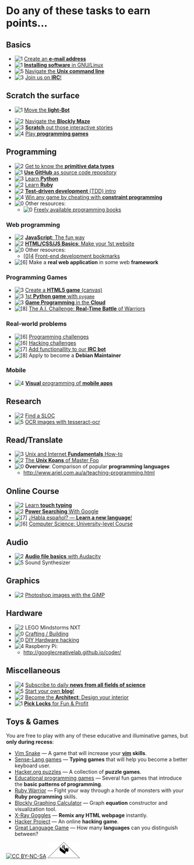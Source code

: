 Do any of these tasks to earn points...
=======================================

<!--- Task rating format: ![[max_points_awarded]][difficulty_level]
      Manipulate max_points_awarded value so as to
        minimize points inflation,
        encourage engagement in targeted activities, and
        balance the overall results so as to
          maintain the highest level of competitiveness,
          make no one cry.
-->

Basics
------
* ![[1]][1] [Create an **e-mail address**](tasks/create_email_address.md)
* ![[1]][1] [**Installing software** in GNU/Linux](tasks/install_software.md)
* ![[5]][3] [Navigate the **Unix command line**](tasks/unix_command_line.md)
* ![[3]][1] [Join us on **IRC**!](tasks/irc.md)

Scratch the surface
-------------------
* ![[1]][0] [Move the **light-Bot**](http://educative-games.org/#programming/light-bot-2)
<!---
  http://mark-byers.blogspot.com/2009/01/light-bot-in-131-commands.html
  He wrote a program to find the minimal (unreadable) solution for it.
  Very nicely details how he limited and reduced the (very large) brute-force search space. :)
-->
* ![[2]][1] [Navigate the **Blockly Maze**](tasks/scratch_blockly_maze.md)
* ![[3]][2] [**Scratch** out those interactive stories](tasks/scratch.md)
* ![[4]][0] [Play **programming games**](tasks/play_games.md)

Programming
-----------
* ![[2]][1] [Get to know the **primitive data types**](tasks/data_types.md)
* ![[1]][1] [**Use GitHub** as source code repository](tasks/git.md)
* ![[3]][2] [Learn **Python**](tasks/python.md)
* ![[2]][2] [Learn **Ruby**](tasks/ruby.md)
* ![[2]][3] [**Test-driven development** (TDD) intro](tasks/TDD_koans.md)
* ![[4]][4] [Win any game by cheating with **constraint programming**](tasks/constraint_programming.md)
* ![[0]][5] Other resources:
  * ![[0]][4] [Freely available programming books](http://stackoverflow.com/questions/194812/list-of-freely-available-programming-books/392926#392926)

### Web programming ###
* ![[2]][2] [**JavaScript**: The fun way](tasks/javascript_fun.md)
* ![[2]][2] [**HTML/CSS/JS Basics**: Make your 1st website](tasks/1st_website.md)
* ![[0]][5] Other resources:
  * [[0]][4] [Front-end development bookmarks](https://github.com/dypsilon/frontend-dev-bookmarks)
* ![[6]][5] Make a **real web application** in some web **framework**

### Programming Games ###
* ![[3]][3] [Create a **HTML5 game** (canvas)](tasks/html_game.md)
* ![[3]][3] [1st **Python game** with `pygame`](tasks/pygame.md)
* ![[3]][5] [**Game Programming** in the **Cloud**](tasks/game_programming_online.md)
* ![[8]][5] [The A.I. Challenge: **Real-Time Battle** of Warriors](tasks/aichallenge.md)

### Real-world problems ###
* ![[6]][4] [Programming challenges](tasks/programming_problems.md)
* ![[6]][5] [Hacking challenges](tasks/hacking_challenges.md)
* ![[7]][5] [Add functionallity to our **IRC bot**](tasks/irc_bot.md)
* ![[8]][5] Apply to become a **Debian Maintainer**

### Mobile ###
* ![[4]][4] [**Visual** programming of **mobile apps**](tasks/mobile_visual.md)

Research
--------
* ![[2]][4] [Find a SLOC](tasks/Find_a_SLOC.md)
* ![[5]][5] [OCR images with tesseract-ocr](tasks/tesseract.md)

Read/Translate
--------------------
* ![[3]][3] [Unix and Internet **Fundamentals** How-to](tasks/TLDP_UIF.md)
* ![[2]][4] [The **Unix Koans** of Master Foo](tasks/unix_koans.md)
* ![[0]][4] **Overview**: Comparison of popular **programming languages**
  * http://www.ariel.com.au/a/teaching-programming.html

Online Course
-------------
* ![[2]][1] [Learn **touch typing**](tasks/touch_typing.md)
* ![[2]][2] [**Power Searching** With Google](tasks/power_searching_google.md)
* ![[7]][0] [¿Habla español? — **Learn a new language**!](tasks/new_language.md)
* ![[6]][4] [Computer Science: University-level Course](cs_course.md)

Audio
-----
* ![[2]][1] [**Audio file basics** with Audacity](tasks/audacity.md)
* ![[5]][4] Sound Synthesizer

Graphics
-----
* ![[2]][0] [Photoshop images with the GiMP](tasks/gimp.md)

Hardware
--------
* ![[2]][3] LEGO Mindstorms NXT
* ![[0]][0] [Crafting / Building](tasks/crafting.md)
* ![[0]][0] [DIY Hardware hacking](tasks/hw_hacking.md)
* ![[4]][4] Raspberry Pi:
  * http://googlecreativelab.github.io/coder/


Miscellaneous
-------------
* ![[4]][1] [Subscribe to daily **news from all fields of science**](tasks/zeitnews.md)
* ![[5]][1] [Start your own **blog**!](tasks/blog.md)
* ![[2]][2] [Become the **Architect**: Design your interior](tasks/interior_design.md)
* ![[1]][1] [**Pick Locks** for Fun & Profit](tasks/lockpicking.md)

Toys & Games
------------
You are free to play with any of these educative and illuminative games, but **only during recess**:
* [Vim Snake](http://www.vimsnake.com/) — A game that will increase your **[vim](tasks/advanced_text_editing.md) skills**.
* [Sense-Lang games](http://games.sense-lang.org/) — **Typing games** that will help you become a better keyboard user.
* [Hacker.org puzzles](http://www.hacker.org/) — A collection of **puzzle games**.
* [Educational programming games](http://educative-games.org/) — Several fun games that introduce the **basic patterns of programming**.
* [Ruby Warrior](https://www.bloc.io/ruby-warrior/) — Fight your way through a horde of monsters with your **Ruby programming** skills.
* [Blockly Graphing Calculator](http://blockly-demo.appspot.com/static/apps/graph/index.html#nu7gas) — Graph **equation** constructor and visualization tool.
* [X-Ray Goggles](https://goggles.webmaker.org/) — **Remix any HTML webpage** instantly.
* [Hacker Project](http://www.hacker-project.com/) — An online **hacking game**.
* [Great Language Game](http://greatlanguagegame.com/) — How many **languages** can you distinguish between?



[0]: https://github.com/CoderDojoSI/ideas/raw/master/tasks/resources/level_0.png "Level: ?"
[1]: https://github.com/CoderDojoSI/ideas/raw/master/tasks/resources/level_1.png "Level: easy"
[2]: https://github.com/CoderDojoSI/ideas/raw/master/tasks/resources/level_2.png "Level: novice"
[3]: https://github.com/CoderDojoSI/ideas/raw/master/tasks/resources/level_3.png "Level: intermediate"
[4]: https://github.com/CoderDojoSI/ideas/raw/master/tasks/resources/level_4.png "Level: advanced"
[5]: https://github.com/CoderDojoSI/ideas/raw/master/tasks/resources/level_5.png "Level: master"

[![CC BY-NC-SA](http://i.creativecommons.org/l/by-nc-sa/3.0/88x31.png)](http://creativecommons.org/licenses/by-nc-sa/3.0/)
[![Kopimi](https://github.com/CoderDojoSI/ideas/raw/master/tasks/resources/kopimi.png)](#)

<!--[if IE]>
[![Upgrade to Firefox](https://affiliates.mozilla.org/media/uploads/banners/c666430dcaa75c9f45beb5ece850f794747d1302.png)](http://affiliates.mozilla.org/link/banner/44894)
<![endif]-->